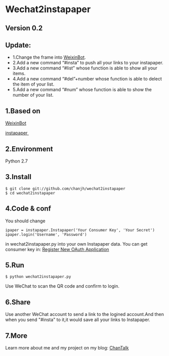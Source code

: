 # Wechat2instapaper

## Version 0.2
## Update:
* 1.Change the frame into [WeixinBot][1].
* 2.Add a new command “#insta” to push all your links to your instapaper.
* 3.Add a new command “#list” whose function is able to show all your items.
* 4.Add a new command “#del”+number whose function is able to delect the item of your list.
* 5.Add a new command “#num” whose function is able to show the number of your list.


## 1.Based on

[WeixinBot][2]

[instapaper ][3]

## 2.Environment

Python 2.7



## 3.Install

```
$ git clone git://github.com/chanjh/wechat2instapaper
$ cd wechat2instapaper
```

## 4.Code & conf

You should change 
```
ipaper = instapaper.Instapaper('Your Consumer Key', 'Your Secret')
ipaper.login('Username', 'Password')
```
in wechat2instapaper.py into your own Instapaper data.
You can get consumer key in: [Register New OAuth Application][4]

## 5.Run

`$ python wechat2instapaper.py`

Use WeChat to scan the  QR code and confirm to login.

## 6.Share

Use another WeChat account to send a link to the logined account.And then when you send "#insta" to it,it would save all your links to Instapaper.

## 7.More

Learn more about me and my project on my blog: [ChanTalk][5]


[1]:	https://github.com/Urinx/WeixinBot
[2]:	https://github.com/Urinx/WeixinBot
[3]:	https://github.com/rsgalloway/instapaper
[4]:	https://www.instapaper.com/main/request_oauth_consumer_token
[5]:	http://chanjh.com/